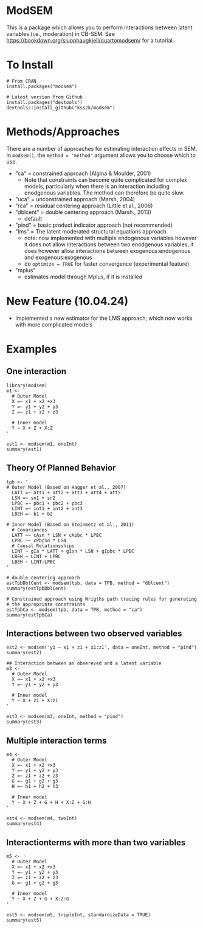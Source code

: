 # ModSEM
This is a package which allows you to perform interactions between latent variables (i.e., moderation) in CB-SEM. See https://bookdown.org/slupphaugkjell/quartomodsem/ for a tutorial.

# To Install 
```
# From CRAN 
install.packages("modsem")

# Latest version from Github
install.packages("devtools")
devtools::install_github("kss2k/modsem")
```

# Methods/Approaches

There are a number of approaches for estimating interaction effects in SEM. In `modsem()`, the `method = "method"` argument allows you to choose which to use.

- "ca" = constrained approach (Algina & Moulder, 2001)
    - Note that constraints can become quite complicated for complex models, 
      particularly when there is an interaction including enodgenous variables.
      The method can therefore be quite slow. 
- "uca" = unconstrained approach (Marsh, 2004)
- "rca" = residual centering approach (Little et al., 2006)
- "dblcent" = double centering approach (Marsh., 2013)
  - default 
- "pind" = basic product indicator approach (not recommended)
- "lms" = The latent moderated structural equations approach
  - note: now implemented with multiple endogenous variables
    however it does not allow interactions between two enodgenous
    variables, it does however allow interactions between exogenous:endogenous
    and exogenous:exogenous
  - do `optimize = TRUE` for faster convergence (experimental feature)
- "mplus" 
  - estimates model through Mplus, if it is installed

# New Feature (10.04.24)
- Implemented a new estimator for the LMS approach, which now works with more complicated models

# Examples 

## One interaction
```
library(modsem)
m1 <- '
  # Outer Model
  X =~ x1 + x2 +x3
  Y =~ y1 + y2 + y3
  Z =~ z1 + z2 + z3
  
  # Inner model
  Y ~ X + Z + X:Z 
'

est1 <- modsem(m1, oneInt)
summary(est1)
```

## Theory Of Planned Behavior
```
tpb <- ' 
# Outer Model (Based on Hagger et al., 2007)
  LATT =~ att1 + att2 + att3 + att4 + att5
  LSN =~ sn1 + sn2
  LPBC =~ pbc1 + pbc2 + pbc3
  LINT =~ int1 + int2 + int3
  LBEH =~ b1 + b2

# Inner Model (Based on Steinmetz et al., 2011)
  # Covariances
  LATT ~~ cAsn * LSN + cApbc * LPBC
  LPBC ~~ cPbcSn * LSN 
  # Causal Relationsships
  LINT ~ gIa * LATT + gIsn * LSN + gIpbc * LPBC
  LBEH ~ LINT + LPBC 
  LBEH ~ LINT:LPBC  
'

# double centering approach
estTpbDblCent <- modsem(tpb, data = TPB, method = "dblcent")
summary(estTpbDblCent)

# Constrained approach using Wrigths path tracing rules for generating
# the appropriate constraints
estTpbCa <- modsem(tpb, data = TPB, method = "ca") 
summary(estTpbCa)
```
## Interactions between two observed variables
```
est2 <- modsem('y1 ~ x1 + z1 + x1:z1', data = oneInt, method = "pind")
summary(est2)

## Interaction between an obsereved and a latent variable 
m3 <- '
  # Outer Model
  X =~ x1 + x2 +x3
  Y =~ y1 + y2 + y3
  
  # Inner model
  Y ~ X + z1 + X:z1 
'

est3 <- modsem(m3, oneInt, method = "pind")
summary(est3)
```

## Multiple interaction terms
```
m4 <- '
  # Outer Model
  X =~ x1 + x2 +x3
  Y =~ y1 + y2 + y3
  Z =~ z1 + z2 + z3
  G =~ g1 + g2 + g3
  H =~ h1 + h2 + h3
  
  # Inner model
  Y ~ X + Z + G + H + X:Z + G:H
'

est4 <- modsem(m4, twoInt)
summary(est4)
```

## Interactionterms with more than two variables
```
m5 <- '
  # Outer Model
  X =~ x1 + x2 +x3
  Y =~ y1 + y2 + y3
  Z =~ z1 + z2 + z3
  G =~ g1 + g2 + g3
  
  # Inner model
  Y ~ X + Z + G + X:Z:G
'

est5 <- modsem(m5, tripleInt, standardizeData = TRUE)
summary(est5)
```
